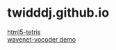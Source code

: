 # twidddj.github.io

[html5-tetris](https://twidddj.github.io/docs/tetris/)<br/>
[wavenet-vocoder demo](https://twidddj.github.io/docs/vocoder)
